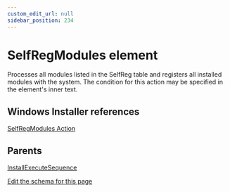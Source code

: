 ```yaml
---
custom_edit_url: null
sidebar_position: 234
---
```

# SelfRegModules element
Processes all modules listed in the SelfReg table and registers all installed modules with the system. The condition for this action may be specified in the element's inner text.

## Windows Installer references
[SelfRegModules Action](https://docs.microsoft.com/en-us/windows/win32/msi/selfregmodules-action)

## Parents
[InstallExecuteSequence](installexecutesequence.md)

[Edit the schema for this page](https://github.com/wixtoolset/web/blob/master/src/xsd4/wix.xsd)